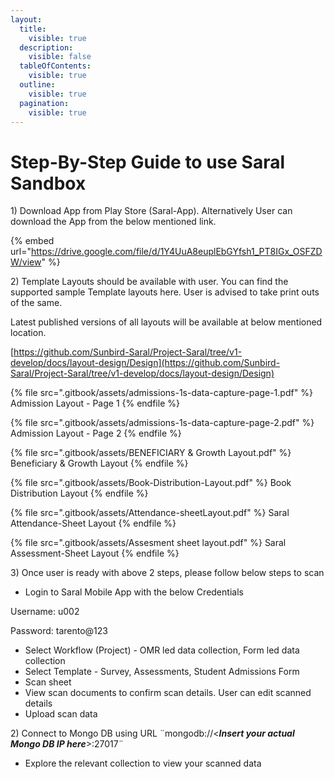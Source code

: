 ```yaml
---
layout:
  title:
    visible: true
  description:
    visible: false
  tableOfContents:
    visible: true
  outline:
    visible: true
  pagination:
    visible: true
---
```


# Step-By-Step Guide to use Saral Sandbox

1\) Download App from Play Store (Saral-App). Alternatively User can download the App from the below mentioned link.

{% embed url="https://drive.google.com/file/d/1Y4UuA8euplEbGYfsh1_PT8IGx_OSFZDW/view" %}

2\) Template Layouts should be available with user. You can find the supported sample Template layouts here. User is advised to take print outs of the same.&#x20;

Latest published versions of all layouts will be available at below mentioned location.

[https://github.com/Sunbird-Saral/Project-Saral/tree/v1-develop/docs/layout-design/Design](https://github.com/Sunbird-Saral/Project-Saral/tree/v1-develop/docs/layout-design/Design)



{% file src=".gitbook/assets/admissions-1s-data-capture-page-1.pdf" %}
Admission Layout - Page 1
{% endfile %}

{% file src=".gitbook/assets/admissions-1s-data-capture-page-2.pdf" %}
Admission Layout - Page 2
{% endfile %}

{% file src=".gitbook/assets/BENEFICIARY & Growth Layout.pdf" %}
Beneficiary & Growth Layout
{% endfile %}

{% file src=".gitbook/assets/Book-Distribution-Layout.pdf" %}
Book Distribution Layout
{% endfile %}

{% file src=".gitbook/assets/Attendance-sheetLayout.pdf" %}
Saral Attendance-Sheet Layout
{% endfile %}

{% file src=".gitbook/assets/Assesment sheet layout.pdf" %}
Saral Assessment-Sheet Layout
{% endfile %}

3\) Once user is ready with above 2 steps, please follow below steps to scan

* Login to Saral Mobile App with the below Credentials

&#x20;       Username: u002

&#x20;       Password: tarento@123

* Select Workflow (Project) - OMR led data collection, Form led data collection&#x20;
* Select Template - Survey, Assessments, Student Admissions Form
* Scan sheet
* View scan documents to confirm scan details. User can edit scanned details
* Upload scan data

2\) Connect to Mongo DB using URL  ¨mongodb://<_**Insert your actual Mongo DB IP here**_>:27017¨

* Explore the relevant collection to view your scanned data&#x20;





